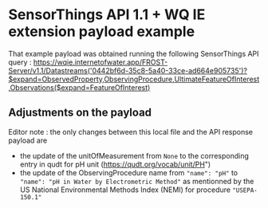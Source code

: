# SensorThings API 1.1 + WQ IE extension payload example

That example payload was obtained running the following SensorThings API query : https://wqie.internetofwater.app/FROST-Server/v1.1/Datastreams('0442bf6d-35c8-5a40-33ce-ad664e905735')?$expand=ObservedProperty,ObservingProcedure,UltimateFeatureOfInterest,Observations($expand=FeatureOfInterest) 

## Adjustments on the payload
Editor note : the only changes between this local file and the API response payload are 

- the update of the unitOfMeasurement from ```None``` to the corresponding entry in qudt for pH unit (https://qudt.org/vocab/unit/PH")
- the update of the ObservingProcedure name from ```"name": "pH"``` to ```"name": "pH in Water by Electrometric Method"``` as mentionned by the US National Environmental Methods Index (NEMI) for procedure ```"USEPA-150.1"```